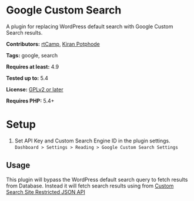 # Google Custom Search 

A plugin for replacing WordPress default search with Google Custom Search results.

**Contributors:** [rtCamp](https://github.com/rtCamp/), [Kiran Potphode](https://github.com/kiranpotphode/)

**Tags:** google, search

**Requires at least:** 4.9

**Tested up to:** 5.4  

**License:** [GPLv2 or later](http://www.gnu.org/licenses/gpl-2.0.html)
  
**Requires PHP:** 5.4+

# Setup
1. Set API Key and Custom Search Engine ID in the plugin settings. `Dashboard > Settings > Reading > Google Custom Search Settings`

## Usage
This plugin will bypass the WordPress default search query to fetch results from Database. Instead it will fetch search results using from [Custom Search Site Restricted JSON API](https://developers.google.com/custom-search/v1/site_restricted_api) 

